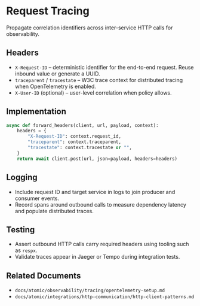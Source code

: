 # Request Tracing

Propagate correlation identifiers across inter-service HTTP calls for observability.

## Headers

- `X-Request-ID` – deterministic identifier for the end-to-end request. Reuse inbound value or generate a UUID.
- `traceparent` / `tracestate` – W3C trace context for distributed tracing when OpenTelemetry is enabled.
- `X-User-ID` (optional) – user-level correlation when policy allows.

## Implementation

```python
async def forward_headers(client, url, payload, context):
    headers = {
        "X-Request-ID": context.request_id,
        "traceparent": context.traceparent,
        "tracestate": context.tracestate or "",
    }
    return await client.post(url, json=payload, headers=headers)
```

## Logging

- Include request ID and target service in logs to join producer and consumer events.
- Record spans around outbound calls to measure dependency latency and populate distributed traces.

## Testing

- Assert outbound HTTP calls carry required headers using tooling such as `respx`.
- Validate traces appear in Jaeger or Tempo during integration tests.

## Related Documents

- `docs/atomic/observability/tracing/opentelemetry-setup.md`
- `docs/atomic/integrations/http-communication/http-client-patterns.md`
